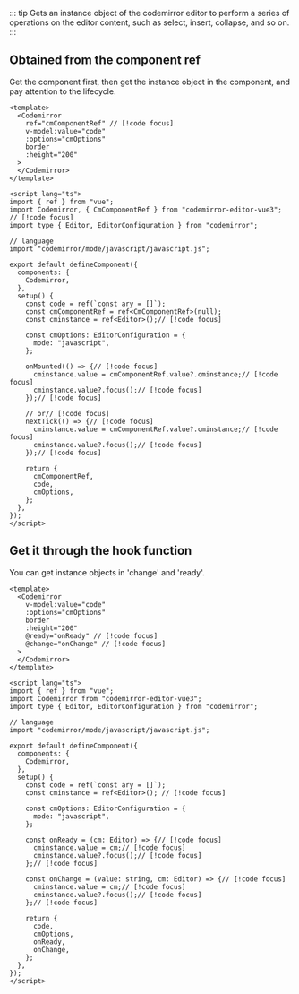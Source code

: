 ::: tip
Gets an instance object of the codemirror editor to perform a series of operations on the editor content, such as select, insert, collapse, and so on.
:::

## Obtained from the component ref

Get the component first, then get the instance object in the component, and pay attention to the lifecycle.

```vue
<template>
  <Codemirror
    ref="cmComponentRef" // [!code focus]
    v-model:value="code"
    :options="cmOptions"
    border
    :height="200"
  >
  </Codemirror>
</template>

<script lang="ts">
import { ref } from "vue";
import Codemirror, { CmComponentRef } from "codemirror-editor-vue3"; // [!code focus]
import type { Editor, EditorConfiguration } from "codemirror";

// language
import "codemirror/mode/javascript/javascript.js";

export default defineComponent({
  components: {
    Codemirror,
  },
  setup() {
    const code = ref(`const ary = []`);
    const cmComponentRef = ref<CmComponentRef>(null);
    const cminstance = ref<Editor>();// [!code focus]

    const cmOptions: EditorConfiguration = {
      mode: "javascript",
    };

    onMounted(() => {// [!code focus]
      cminstance.value = cmComponentRef.value?.cminstance;// [!code focus]
      cminstance.value?.focus();// [!code focus]
    });// [!code focus]

    // or// [!code focus]
    nextTick(() => {// [!code focus]
      cminstance.value = cmComponentRef.value?.cminstance;// [!code focus]
      cminstance.value?.focus();// [!code focus]
    });// [!code focus]

    return {
      cmComponentRef,
      code,
      cmOptions,
    };
  },
});
</script>
```

## Get it through the hook function

You can get instance objects in 'change' and 'ready'.

```vue
<template>
  <Codemirror
    v-model:value="code"
    :options="cmOptions"
    border
    :height="200"
    @ready="onReady" // [!code focus]
    @change="onChange" // [!code focus]
  >
  </Codemirror>
</template>

<script lang="ts">
import { ref } from "vue";
import Codemirror from "codemirror-editor-vue3";
import type { Editor, EditorConfiguration } from "codemirror";

// language
import "codemirror/mode/javascript/javascript.js";

export default defineComponent({
  components: {
    Codemirror,
  },
  setup() {
    const code = ref(`const ary = []`);
    const cminstance = ref<Editor>(); // [!code focus]

    const cmOptions: EditorConfiguration = {
      mode: "javascript",
    };

    const onReady = (cm: Editor) => {// [!code focus]
      cminstance.value = cm;// [!code focus]
      cminstance.value?.focus();// [!code focus]
    };// [!code focus]

    const onChange = (value: string, cm: Editor) => {// [!code focus]
      cminstance.value = cm;// [!code focus]
      cminstance.value?.focus();// [!code focus]
    };// [!code focus]

    return {
      code,
      cmOptions,
      onReady,
      onChange,
    };
  },
});
</script>
```
